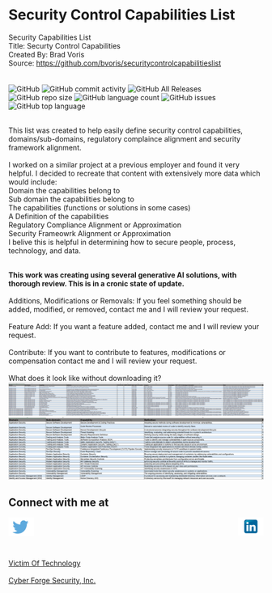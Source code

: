 # Security Control Capabilities List
Security Capabilities List<BR />
Title:	Securty Control Capabilities<BR />
Created By:	Brad Voris<BR />
Source:	https://github.com/bvoris/securitycontrolcapabilitieslist<BR />
<BR /><BR />
<img alt="GitHub" src="https://img.shields.io/github/license/bvoris/securitycontrolcapabilitieslist">
<img alt="GitHub commit activity" src="https://img.shields.io/github/commit-activity/m/bvoris/securitycontrolcapabilitieslist">
<img alt="GitHub All Releases" src="https://img.shields.io/github/downloads/bvoris/securitycontrolcapabilitieslist/total">
<img alt="GitHub repo size" src="https://img.shields.io/github/repo-size/bvoris/securitycontrolcapabilitieslist">
<img alt="GitHub language count" src="https://img.shields.io/github/languages/count/bvoris/securitycontrolcapabilitieslist">
<img alt="GitHub issues" src="https://img.shields.io/github/issues/bvoris/securitycontrolcapabilitieslist">
<img alt="GitHub top language" src="https://img.shields.io/github/languages/top/bvoris/securitycontrolcapabilitieslist">
 <BR /><BR />


This list was created to help easily define security control capabilities, domains/sub-domains, regulatory complaince alignment and security framework alignment.<BR /><BR />
I worked on a similar project at a previous employer and found it very helpful. I decided to recreate that content with extensively more data which would include:<BR />
Domain the capabilities belong to<BR />
Sub domain the capabilities belong to<BR />
The capabilities (functions or solutions in some cases)<BR />
A Definition of the capabilities<BR />
Regulatory Compliance Alignment or Approximation<BR />
Security Frameowrk Alignment or Approximation<BR />
I belive this is helpful in determining how to secure people, process, technology, and data.<BR /><BR />

<B>This work was creating using several generative AI solutions, with thorough review. This is in a cronic state of update.</B><BR />
<BR />
Additions, Modifications or Removals:	If you feel something should be added, modified, or removed, contact me and I will review your request.<BR />
<BR />
Feature Add:	If you want a feature added, contact me and I will review your request.<BR />
<BR />
Contribute:	If you want to contribute to features, modifications or compensation contact me and I will review your request.<BR />
<BR />
What does it look like without downloading it?<BR />
<IMG SRC="https://github.com/bvoris/securitycontrolcapabilitieslist/blob/main/screenshot01.png?raw=true">
<BR />
<IMG SRC="https://github.com/bvoris/securitycontrolcapabilitieslist/blob/main/screenshot02.png?raw=true">

## Connect with me at

<a href="https://twitter.com/HMInfoSecViking?ref_src=twsrc%5Etfw"><IMG SRC="https://github.com/bvoris/bvoris/blob/master/twitter.jpg" WIDTH=10% HEIGHT=10% ALIGN=LEFT></a>

<a href="https://www.linkedin.com/in/brad-voris" target="_blank"><IMG SRC="https://github.com/bvoris/bvoris/blob/master/linkedin.png" WIDTH=10% HEIGHT=4% ALIGN=RIGHT></a>

<BR /><BR />
<BR /><BR />

<A HREF="https://www.victimoftechnology.com">Victim Of Technology<A />
<BR /><BR />
<A HREF="https://www.cyberforgesecurity.com">Cyber Forge Security, Inc.<A />
<BR /><BR />
